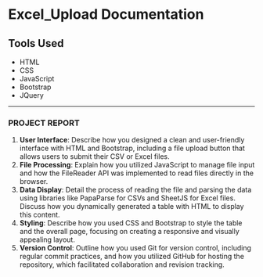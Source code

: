 # Excel_Upload Documentation
## Tools Used
* HTML
* CSS
* JavaScript
* Bootstrap
* JQuery
<hr/>

### PROJECT REPORT

1. **User Interface**:
     Describe how you designed a clean and user-friendly interface with HTML and Bootstrap, including a file upload button that allows users to submit their CSV or Excel files.
2. **File Processing**: 
    Explain how you utilized JavaScript to manage file input and how the FileReader API was implemented to read files directly in the browser.
3. **Data Display**: 
    Detail the process of reading the file and parsing the data using libraries like PapaParse for CSVs and SheetJS for Excel files. Discuss how you dynamically generated a table with HTML to display this content.
4. **Styling**: 
    Describe how you used CSS and Bootstrap to style the table and the overall page, focusing on creating a responsive and visually appealing layout.
5. **Version Control**: 
    Outline how you used Git for version control, including regular commit practices, and how you utilized GitHub for hosting the repository, which facilitated collaboration and revision tracking.

